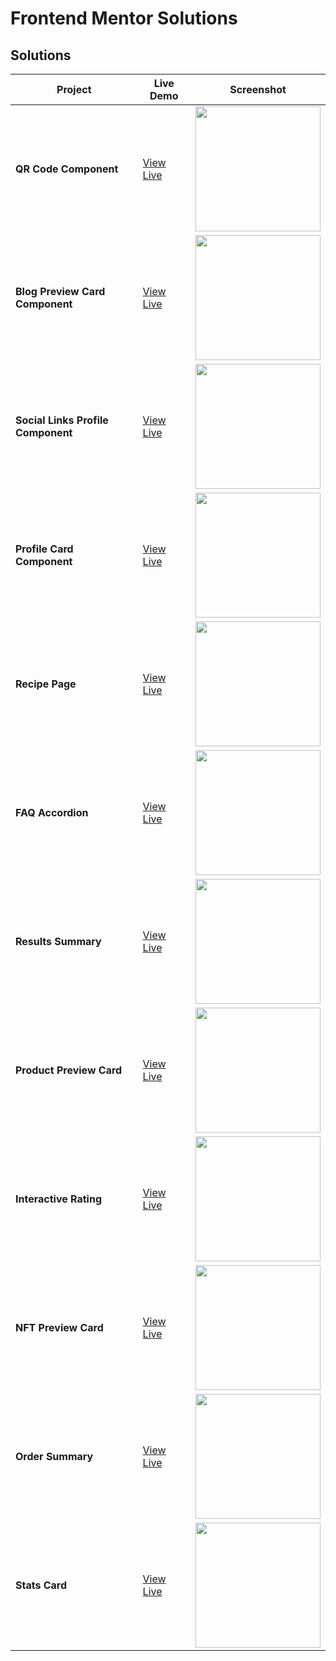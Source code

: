 # Frontend Mentor Solutions

## Solutions

| Project                            | Live Demo                                                                                                  | Screenshot                                                                                                            |
| ---------------------------------- | ---------------------------------------------------------------------------------------------------------- | --------------------------------------------------------------------------------------------------------------------- |
| **QR Code Component**              | [View Live](https://srjuchenko.github.io/frontend-mentor-solutions/qr-code-component-main/index.html)      | <img src="https://github.com/user-attachments/assets/f51b4b47-47a9-4771-bd23-141449812e8d" width="200" height="auto"> |
| **Blog Preview Card Component**    | [View Live](https://srjuchenko.github.io/frontend-mentor-solutions/blog-preview-card-main/index.html)      | <img src="https://github.com/user-attachments/assets/8b5f07c5-8a33-4399-bbec-be57be14fcbe" width="200" height="auto"> |
| **Social Links Profile Component** | [View Live](https://srjuchenko.github.io/frontend-mentor-solutions/social-links-profile-main/index.html)   | <img src="https://github.com/user-attachments/assets/d2601e7e-3ce5-45e4-876a-90d77bc29cde" width="200" height="auto"> |
| **Profile Card Component**         | [View Live](https://srjuchenko.github.io/frontend-mentor-solutions/profile-card-component-main/index.html) | <img src="https://github.com/user-attachments/assets/70e9cde2-2389-4f09-af16-c6f5d3c5266d" width="200" height="auto"> |
| **Recipe Page**                    | [View Live](https://srjuchenko.github.io/frontend-mentor-solutions/recipe-page/index.html)                 | <img src="https://github.com/user-attachments/assets/28c2cca8-20bb-4977-b913-f94b7913dfe5" width="200" height="auto"> |
| **FAQ Accordion**                  | [View Live](https://srjuchenko.github.io/frontend-mentor-solutions/faq-accordion/index.html)               | <img src="https://github.com/user-attachments/assets/6a971a6a-aa4c-429a-9dc9-17b6caff57aa" width="200" height="auto"> |
| **Results Summary**                | [View Live](https://srjuchenko.github.io/frontend-mentor-solutions/results-summary-component/index.html)   | <img src="https://github.com/user-attachments/assets/abedab5b-b01d-4ee3-8e91-aee5a7c96461" width="200" height="auto"> |
| **Product Preview Card**           | [View Live](https://srjuchenko.github.io/frontend-mentor-solutions/product-preview-card/index.html)        | <img src="https://github.com/user-attachments/assets/6054bb1c-76f2-4c8f-8148-7590ac78b3c0" width="200" height="auto"> |
| **Interactive Rating**           | [View Live](https://srjuchenko.github.io/frontend-mentor-solutions/interactive-rating/index.html)        | <img src="https://github.com/user-attachments/assets/ba93c703-c25b-4905-8eab-cf6f9422648e" width="200" height="auto"> |
| **NFT Preview Card**           | [View Live](https://srjuchenko.github.io/frontend-mentor-solutions/nft-preview-card/index.html)        | <img src="https://github.com/user-attachments/assets/9c3930c1-cadc-46f9-9cd2-ead79962d448" width="200" height="auto"> |
| **Order Summary**           | [View Live](https://srjuchenko.github.io/frontend-mentor-solutions/order-summary/index.html)        | <img src="https://github.com/user-attachments/assets/bebe9861-ae63-44c0-af68-8dd0aa2f6a8b" width="200" height="auto"> |
| **Stats Card**           | [View Live](https://srjuchenko.github.io/frontend-mentor-solutions/stats-preview-card/index.html)        | <img src="https://github.com/user-attachments/assets/032c180b-20d8-4a2d-aaaf-7a9c71f4a0b3" width="200" height="auto"> |

